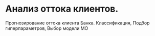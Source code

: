 # Анализ оттока клиентов.
Прогнозирование оттока клиента Банка. Классификация, Подбор гиперпараметров, Выбор модели МО
